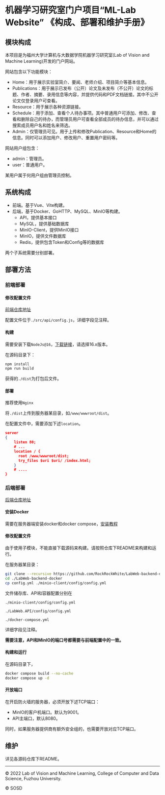 # 机器学习研究室门户项目“ML-Lab Website” 《构成、部署和维护手册》

## 模块构成

本项目是为福州大学计算机与大数据学院机器学习研究室(Lab of Vision and Machine Learning)开发的门户网站。

网站包含以下功能模块：

- Home：用于展示实验室简介、要闻、老师介绍、项目简介等基本信息。
- Publications：用于展示已发布（公开）论文及未发布（不公开）论文的标题、作者、摘要、录用信息等内容，并提供代码和PDF文档链接。其中不公开论文仅登录用户可查看。
- Resource：用于展示各种资源链接。
- Schedule：用于添加、查看个人待办事项。其中普通用户可添加、修改、查看和删除自己的待办，而管理员用户可查看全部成员的待办信息，并可以通过搜索成员用户名和姓名来筛选。
- Admin：仅管理员可见。用于上传和修改Publication、Resource和Home的信息。同时可以添加用户、修改用户、重置用户密码等。

网站用户组包含：

- admin：管理员。
- user：普通用户。

某用户属于何用户组由管理员控制。

## 系统构成

- 前端。基于Vue、Vite构建。
- 后端，基于Docker、GoHTTP、MySQL、MinIO等构建。
  - API，提供基本接口
  - MySQL，提供基础数据库
  - MinIO-Client，提供MinIO接口
  - MinIO，提供文件数据库
  - Redis，提供包含Token和Config等的数据库

两个子系统需要分别部署。

## 部署方法

### 前端部署

#### 修改配置文件

[前端仓库地址](https://github.com/MarkPoloChina/WebLab_git.git)

配置文件位于`./src/api/config.js`，详细字段见注释。

#### 构建

需要安装下载`NodeJs@16`，[下载链接](http://nodejs.cn/download/)，请选择16.x版本。

在源码目录下：

```bash
npm install
npm run build
```

获得的`./dist`为打包后文件。

#### 部署

推荐使用`Nginx`

将`./dist`上传到服务器某目录，如`/www/wwwroot/dist`。

在配置文件中，需要添加下述`location`。

```json
server
{
    listen 80;
    # ...
    location / {
      root /www/wwwroot/dist;
      try_files $uri $uri/ /index.html;
    }
    # ....
}
```

### 后端部署

[后端仓库地址](https://github.com/RockRockWhite/LabWeb-backend-docker)

#### 安装Docker

需要在服务器端安装docker和docker compose，[安装教程](https://www.runoob.com/docker/centos-docker-install.html)

#### 修改配置文件

由于使用子模块，不能直接下载源码来构建。请按照仓库下README来构建和运行。

在服务器某目录：

```bash
git clone --recursive https://github.com/RockRockWhite/LabWeb-backend-docker.git
cd ./LabWeb-backend-docker
cp config.yml ./minio-client/config/config.yml
```

文件储存库、API和容器配置分别在

`./minio-client/config/config.yml`

`./LabWeb.API/config/config.yml`

`./docker-compose.yml`

详细字段见注释。

**需要注意，API和MinIO的端口号都需要与前端配置中的一致。**

#### 构建和运行

在源码目录下，

```bash
docker compose build --no-cache
docker compose up -d
```

#### 开放端口

在开启防火墙的服务器，必须开放下述TCP端口：

- MinIO的客户机端口。默认为9001。
- API主端口，默认8080。

同时，如果服务器提供商有额外安全组的，也需要开放对应TCP端口。

## 维护

详见各源码仓库下README。

---------

© 2022 Lab of Vision and Machine Learning, College of Computer and Data Science, Fuzhou University.

© SOSD
